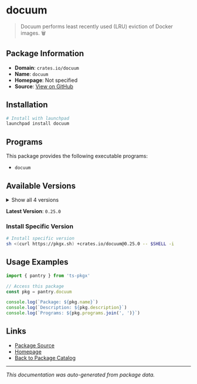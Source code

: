 # docuum

> Docuum performs least recently used (LRU) eviction of Docker images. 🗑️

## Package Information

- **Domain**: `crates.io/docuum`
- **Name**: `docuum`
- **Homepage**: Not specified
- **Source**: [View on GitHub](https://github.com/pkgxdev/pantry/tree/main/projects/crates.io/docuum/package.yml)

## Installation

```bash
# Install with launchpad
launchpad install docuum
```

## Programs

This package provides the following executable programs:

- `docuum`

## Available Versions

<details>
<summary>Show all 4 versions</summary>

- `0.25.0`, `0.24.0`, `0.23.1`, `0.23.0`

</details>

**Latest Version**: `0.25.0`

### Install Specific Version

```bash
# Install specific version
sh <(curl https://pkgx.sh) +crates.io/docuum@0.25.0 -- $SHELL -i
```

## Usage Examples

```typescript
import { pantry } from 'ts-pkgx'

// Access this package
const pkg = pantry.docuum

console.log(`Package: ${pkg.name}`)
console.log(`Description: ${pkg.description}`)
console.log(`Programs: ${pkg.programs.join(', ')}`)
```

## Links

- [Package Source](https://github.com/pkgxdev/pantry/tree/main/projects/crates.io/docuum/package.yml)
- [Homepage](#)
- [Back to Package Catalog](../package-catalog.md)

---

*This documentation was auto-generated from package data.*
